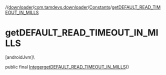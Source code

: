 //[downloader](../../../index.md)/[com.tamdevs.downloader](../index.md)/[Constants](index.md)/[getDEFAULT_READ_TIMEOUT_IN_MILLS](get-d-e-f-a-u-l-t_-r-e-a-d_-t-i-m-e-o-u-t_-i-n_-m-i-l-l-s.md)

# getDEFAULT_READ_TIMEOUT_IN_MILLS

[androidJvm]\

public final [Integer](https://developer.android.com/reference/kotlin/java/lang/Integer.html)[getDEFAULT_READ_TIMEOUT_IN_MILLS](get-d-e-f-a-u-l-t_-r-e-a-d_-t-i-m-e-o-u-t_-i-n_-m-i-l-l-s.md)()
